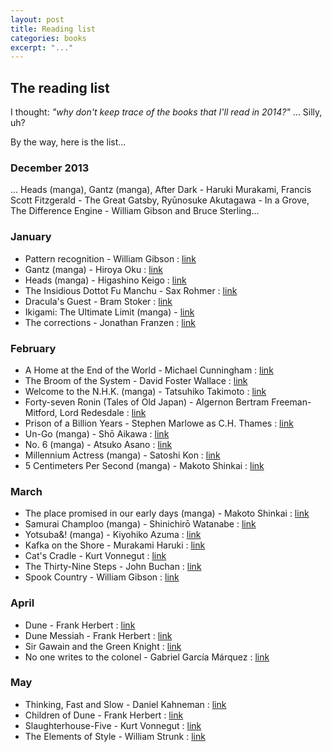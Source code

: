 ```yaml
---
layout: post
title: Reading list
categories: books
excerpt: "..."
---
```


## The reading list

I thought: _"why don't keep trace of the books that I'll read in 2014?"_ ... Silly, uh?

By the way, here is the list&#46;&#46;&#46;

### December 2013

... Heads (manga), Gantz (manga), After Dark - Haruki Murakami, Francis Scott Fitzgerald - The Great Gatsby, Ryūnosuke Akutagawa - In a Grove, The Difference Engine - William Gibson and Bruce Sterling&#46;&#46;&#46;

### January

- Pattern recognition - William Gibson : [link](http://en.wikipedia.org/wiki/Pattern_Recognition_%28novel%29)
- Gantz (manga) - Hiroya Oku : [link](http://en.wikipedia.org/wiki/Gantz)
- Heads (manga) - Higashino Keigo : [link](http://www.mangahere.com/manga/heads/)
- The Insidious Dottot Fu Manchu - Sax Rohmer : [link](http://en.wikipedia.org/wiki/Nayland_Smith#Commissioner_Sir_Denis_Nayland_Smith_and_Dr._Petrie)
- Dracula's Guest - Bram Stoker : [link](http://en.wikipedia.org/wiki/Dracula's_Guest_and_Other_Weird_Stories)
- Ikigami: The Ultimate Limit (manga) - [link](http://en.wikipedia.org/wiki/Ikigami:_The_Ultimate_Limit)
- The corrections - Jonathan Franzen : [link](http://en.wikipedia.org/wiki/The_Corrections)

### February

- A Home at the End of the World - Michael Cunningham : [link](http://en.wikipedia.org/wiki/A_Home_at_the_End_of_the_World)
- The Broom of the System - David Foster Wallace : [link](http://en.wikipedia.org/wiki/The_Broom_of_the_System)
- Welcome to the N.H.K. (manga) - Tatsuhiko Takimoto : [link](http://en.wikipedia.org/wiki/Welcome_to_the_N.H.K)
- Forty-seven Ronin (Tales of Old Japan) - Algernon Bertram Freeman-Mitford, Lord Redesdale : [link](http://en.wikipedia.org/wiki/Tales_of_Old_Japan)
- Prison of a Billion Years - Stephen Marlowe as C.H. Thames : [link](http://www.feedbooks.com/book/4753/prison-of-a-billion-years)
- Un-Go (manga) - Shō Aikawa : [link](http://en.wikipedia.org/wiki/Un-Go)
- No. 6 (manga) - Atsuko Asano : [link](http://en.wikipedia.org/wiki/No._6)
- Millennium Actress (manga) - Satoshi Kon : [link](http://en.wikipedia.org/wiki/Millennium_Actress)
- 5 Centimeters Per Second (manga) - Makoto Shinkai : [link](http://en.wikipedia.org/wiki/5_Centimeters_Per_Second)

### March

- The place promised in our early days (manga) - Makoto Shinkai : [link](http://en.wikipedia.org/wiki/The_Place_Promised_in_Our_Early_Days)
- Samurai Champloo (manga) - Shinichirō Watanabe : [link](http://en.wikipedia.org/wiki/Samurai_Champloo)
- Yotsuba&! (manga) - Kiyohiko Azuma : [link](http://en.wikipedia.org/wiki/Yotsuba&!)
- Kafka on the Shore - Murakami Haruki : [link](http://en.wikipedia.org/wiki/Kafka_on_the_Shore)
- Cat's Cradle - Kurt Vonnegut : [link](http://en.wikipedia.org/wiki/Cat%27s_Cradle)
- The Thirty-Nine Steps - John Buchan : [link](http://en.wikipedia.org/wiki/The_Thirty-Nine_Steps)
- Spook Country - William Gibson : [link](http://en.wikipedia.org/wiki/Spook_Country)

### April
- Dune - Frank Herbert : [link](http://en.wikipedia.org/wiki/Dune_%28novel%29)
- Dune Messiah - Frank Herbert : [link](http://en.wikipedia.org/wiki/Dune_Messiah)
- Sir Gawain and the Green Knight : [link](http://en.wikipedia.org/wiki/Sir_Gawain_and_the_Green_Knight)
- No one writes to the colonel - Gabriel García Márquez : [link](http://en.wikipedia.org/wiki/No_One_Writes_to_the_Colonel)

### May
- Thinking, Fast and Slow - Daniel Kahneman : [link](http://en.wikipedia.org/wiki/Thinking,_Fast_and_Slow)
- Children of Dune - Frank Herbert : [link](http://en.wikipedia.org/wiki/Children_of_Dune)
- Slaughterhouse-Five - Kurt Vonnegut : [link](http://en.wikipedia.org/wiki/Slaughterhouse-Five)
- The Elements of Style - William Strunk : [link](http://en.wikipedia.org/wiki/The_Elements_of_Style)
